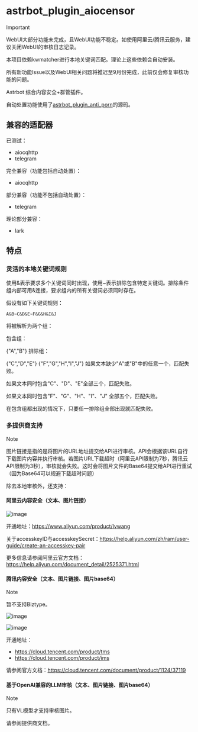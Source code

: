 # astrbot_plugin_aiocensor

> [!important]
> WebUI大部分功能未完成，且WebUI功能不稳定。如使用阿里云/腾讯云服务，建议关闭WebUI的审核日志记录。
>
> 本项目依赖kwmatcher进行本地关键词匹配。理论上这些依赖会自动安装。
>
> 所有新功能Issue以及WebUI相关问题将推迟至9月份完成，此前仅会修复审核功能的问题。

Astrbot 综合内容安全+群管插件。

自动处置功能使用了[astrbot_plugin_anti_porn](https://github.com/zouyonghe/astrbot_plugin_anti_porn)的源码。

## 兼容的适配器

已测试：

- aiocqhttp
- telegram

完全兼容（功能包括自动处置）：

- aiocqhttp

部分兼容（功能不包括自动处置）：

- telegram

理论部分兼容：

- lark

## 特点

### 灵活的本地关键词规则

使用&表示要求多个关键词同时出现，使用~表示排除包含特定关键词。排除条件组内部可用&连接，要求组内的所有关键词必须同时存在。

假设有如下关键词规则：

`A&B~C&D&E~F&G&H&I&J`

将被解析为两个组：

包含组：

{"A","B"}
排除组：

{"C","D","E"}
{"F","G","H","I","J"}
如果文本缺少"A"或"B"中的任意一个，匹配失败。

如果文本同时包含"C"、"D"、"E"全部三个，匹配失败。

如果文本同时包含"F"、"G"、"H"、"I"、"J" 全部五个，匹配失败。

在包含组都出现的情况下，只要任一排除组全部出现就匹配失败。

### 多提供商支持

> [!note]
> 图片链接是指的是将图片的URL地址提交给API进行审核。API会根据该URL自行下载图片内容并执行审核。若图片URL下载超时（阿里云API限制为7秒，腾讯云API限制为3秒），审核就会失败。这时会将图片文件的Base64提交给API进行重试（因为Base64可以规避下载超时问题）

除去本地审核外，还支持：

#### 阿里云内容安全（文本、图片链接）

![image](https://github.com/user-attachments/assets/d2936efc-5cb8-4855-96a2-238d538d8fe4)

开通地址：<https://www.aliyun.com/product/lvwang>

关于accesskeyID与accesskeySecret：<https://help.aliyun.com/zh/ram/user-guide/create-an-accesskey-pair>

更多信息请参阅阿里云官方文档：<https://help.aliyun.com/document_detail/2525371.html>

#### 腾讯内容安全（文本、图片链接、图片base64）

> [!note]
> 暂不支持Biztype。

![image](https://github.com/user-attachments/assets/52e57412-47fd-480a-b799-d42cc17e26ac)

![image](https://github.com/user-attachments/assets/308db025-98e5-4bae-94b4-c58d8e73ac01)

开通地址：

- <https://cloud.tencent.com/product/tms>
- <https://cloud.tencent.com/product/ims>

请参阅官方文档：<https://cloud.tencent.com/document/product/1124/37119>

#### 基于OpenAI兼容的LLM审核（文本、图片链接、图片base64）

> [!note]
> 只有VL模型才支持审核图片。

请参阅提供商文档。
